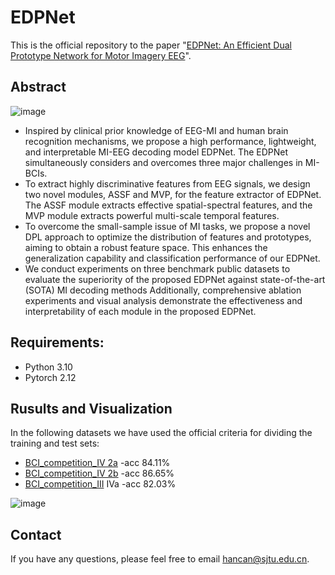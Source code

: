 # EDPNet
This is the official repository to the paper "[EDPNet: An Efficient Dual Prototype Network for Motor Imagery EEG](https://arxiv.org/pdf/2407.03177v1)".

## Abstract
![image](https://github.com/hancan16/EDPNet/blob/main/figs/frameworkl.png)
- Inspired by clinical prior knowledge of EEG-MI and human brain recognition mechanisms, we propose a high performance, lightweight, and interpretable MI-EEG decoding model EDPNet. The EDPNet simultaneously considers and overcomes three major challenges in MI-BCIs.
- To extract highly discriminative features from EEG signals, we design two novel modules, ASSF and MVP, for the feature extractor of EDPNet. The ASSF module extracts effective spatial-spectral features, and the MVP module extracts powerful multi-scale temporal features.
- To overcome the small-sample issue of MI tasks, we propose a novel DPL approach to optimize the distribution of features and prototypes, aiming to obtain a robust feature space. This enhances the generalization capability and classification performance of our EDPNet.
- We conduct experiments on three benchmark public datasets to evaluate the superiority of the proposed EDPNet against state-of-the-art (SOTA) MI decoding methods Additionally, comprehensive ablation experiments and visual analysis demonstrate the effectiveness and interpretability of each module in the proposed EDPNet.

## Requirements:
- Python 3.10
- Pytorch 2.12

## Rusults and Visualization
In the following datasets we have used the official criteria for dividing the training and test sets:
- [BCI_competition_IV 2a](https://www.bbci.de/competition/iv/) -acc 84.11%
- [BCI_competition_IV 2b](https://www.bbci.de/competition/iv/) -acc 86.65%
- [BCI_competition_III](https://bbci.de/competition/iii/desc_IVa.html) IVa -acc 82.03%

![image](https://github.com/hancan16/EDPNet/blob/main/figs/tsne.png)


## Contact
If you have any questions, please feel free to email hancan@sjtu.edu.cn.